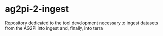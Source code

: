 # ag2pi-2-ingest
Repository dedicated to the tool development necessary to ingest datasets from the AG2PI into ingest and, finally, into terra
